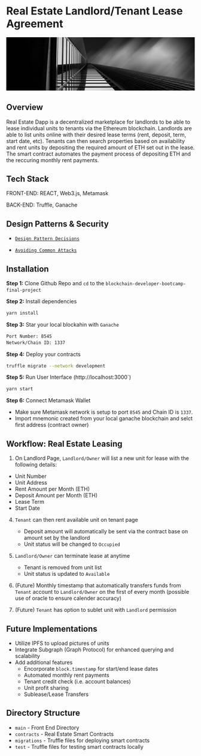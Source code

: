 # Real Estate Landlord/Tenant Lease Agreement

![Real Estate Image](/src/images/banners/hero-image-inner.jpeg)

## Overview

Real Estate Dapp is a decentralized marketplace for landlords to be able to lease individual units to tenants via the Ethereum blockchain. Landlords are able to list units online with their desired lease terms (rent, deposit, term, start date, etc). Tenants can then search properties based on availability and rent units by depositing the required amount of ETH set out in the lease. The smart contract automates the payment process of depositing ETH and the reccuring monthly rent payments.

## Tech Stack

FRONT-END: REACT, Web3.js, Metamask

BACK-END: Truffle, Ganache

## Design Patterns & Security

- [`Design Pattern Decisions`](design-patter-decision.md)

- [`Avoiding Common Attacks`](avoiding_common_attacks.md)

## Installation

**Step 1:** Clone Github Repo and `cd` to the `blockchain-developer-bootcamp-final-project`

**Step 2:** Install dependencies

```Bash
yarn install
```

**Step 3:** Star your local blockahin with `Ganache`

```Bash
Port Number: 8545
Network/Chain ID: 1337
```

**Step 4:** Deploy your contracts

```bash
truffle migrate --network development
```

**Step 5:** Run User Interface (http://localhost:3000`)

```bash
yarn start
```

**Step 6:** Connect Metamask Wallet

- Make sure Metamask network is setup to port `8545` and Chain ID is `1337`.
- Import mnemonic created from your local ganache blockchain and selct first address (contract owner)

## Workflow: Real Estate Leasing

1. On Landlord Page, `Landlord/Owner` will list a new unit for lease with the following details:

- Unit Number
- Unit Address
- Rent Amount per Month (ETH)
- Deposit Amount per Month (ETH)
- Lease Term
- Start Date

4. `Tenant` can then rent available unit on tenant page

   - Deposit amount will automatically be sent via the contract base on amount set by the landlord
   - Unit status will be changed to `Occupied`

5. `Landlord/Owner` can terminate lease at anytime

   - Tenant is removed from unit list
   - Unit status is updated to `Available`

6. (Future) Monthly timestamp that automatically transfers funds from `Tenant` account to `Landlord/Owner` on the first of every month (possible use of oracle to ensure calender accuracy)

7. (Future) `Tenant` has option to sublet unit with `Landlord` permission

## Future Implementations

- Utilize IPFS to upload pictures of units
- Integrate Subgraph (Graph Protocol) for enhanced querying and scalability
- Add additional features
  - Encorporate `block.timestamp` for start/end lease dates
  - Automated monthly rent payments
  - Tenant credit check (i.e. account balances)
  - Unit profit sharing
  - Sublease/Lease Transfers

## Directory Structure

- `main` - Front End Directory
- `contracts` - Real Estate Smart Contracts
- `migrations` - Truffle files for deploying smart contracts
- `test` - Truffle files for testing smart contracts locally
